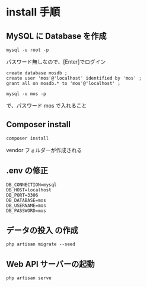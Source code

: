 # install 手順

## MySQL に Database を作成

```
mysql -u root -p 
```

パスワード無しなので、[Enter]でログイン


```
create database mosdb ;
create user 'mos'@'localhost' identified by 'mos' ;
grant all on mosdb.* to 'mos'@'localhost' ;
```

```
mysql -u mos -p 
```

で、パスワード mos で入れること


## Composer install 

```
composer install 
```

vendor フォルダーが作成される



## .env の修正

```
DB_CONNECTION=mysql
DB_HOST=localhost
DB_PORT=3306
DB_DATABASE=mos
DB_USERNAME=mos
DB_PASSWORD=mos
```


## データの投入 の作成

```
php artisan migrate --seed
```


## Web API サーバーの起動
```
php artisan serve
```
